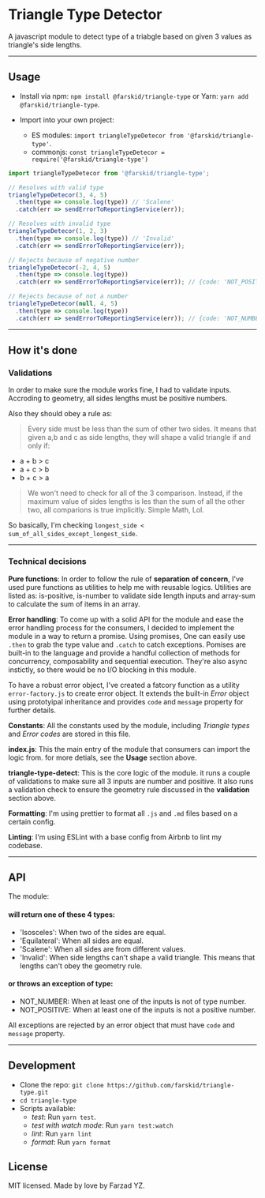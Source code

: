 # Triangle Type Detector

A javascript module to detect type of a triabgle based on given 3 values as triangle's side lengths.

---

## Usage

* Install via npm: `npm install @farskid/triangle-type` or Yarn: `yarn add @farskid/triangle-type`.

* Import into your own project:

  * ES modules: `import triangleTypeDetecor from '@farskid/triangle-type'`.
  * commonjs: `const triangleTypeDetecor = require('@farskid/triangle-type')`

```js
import triangleTypeDetecor from '@farskid/triangle-type';

// Resolves with valid type
triangleTypeDetecor(3, 4, 5)
  .then(type => console.log(type)) // 'Scalene'
  .catch(err => sendErrorToReportingService(err));

// Resolves with invalid type
triangleTypeDetecor(1, 2, 3)
  .then(type => console.log(type)) // 'Invalid'
  .catch(err => sendErrorToReportingService(err));

// Rejects because of negative number
triangleTypeDetecor(-2, 4, 5)
  .then(type => console.log(type))
  .catch(err => sendErrorToReportingService(err)); // {code: 'NOT_POSITIVE', message: 'triangleDetector requires all 3 parameters to be a positive number'}

// Rejects because of not a number
triangleTypeDetecor(null, 4, 5)
  .then(type => console.log(type))
  .catch(err => sendErrorToReportingService(err)); // {code: 'NOT_NUMBER', message: 'triangleDetector requires all 3 parameters to be of type number, instead got: null , number , number'}
```

---

## How it's done

### Validations

In order to make sure the module works fine, I had to validate inputs. Accroding to geometry, all sides lengths must be positive numbers.

Also they should obey a rule as:

> Every side must be less than the sum of other two sides.
> It means that given a,b and c as side lengths, they will shape a valid triangle if and only if:

* a + b > c
* a + c > b
* b + c > a

> We won't need to check for all of the 3 comparison. Instead, if the maximum value of sides lengths is les than the sum of all the other two, all comparions is true implicitly. Simple Math, Lol.

So basically, I'm checking `longest_side < sum_of_all_sides_except_longest_side`.

---

### Technical decisions

**Pure functions**: In order to follow the rule of **separation of concern**, I've used pure functions as utilities to help me with reusable logics. Utilities are listed as: is-positive, is-number to validate side length inputs and array-sum to calculate the sum of items in an array.

**Error handling**: To come up with a solid API for the module and ease the error handling process for the consumers, I decided to implement the module in a way to return a promise. Using promises, One can easily use `.then` to grab the type value and `.catch` to catch exceptions. Pomises are built-in to the language and provide a handful collection of methods for concurrency, composability and sequential execution. They're also async instictly, so there would be no I/O blocking in this module.

To have a robust error object, I've created a fatcory function as a utility `error-factory.js` to create error object. It extends the built-in _Error_ object using prototyipal inheritance and provides `code` and `message` property for further details.

**Constants**: All the constants used by the module, including _Triangle types_ and _Error codes_ are stored in this file.

**index.js**: This the main entry of the module that consumers can import the logic from. for more detials, see the **Usage** section above.

**triangle-type-detect**: This is the core logic of the module. it runs a couple of validations to make sure all 3 inputs are number and positive. It also runs a validation check to ensure the geometry rule discussed in the **validation** section above.

**Formatting**: I'm using prettier to format all `.js` and `.md` files based on a certain config.

**Linting**: I'm using ESLint with a base config from Airbnb to lint my codebase.

---

## API

The module:

#### will return one of these 4 types:

* 'Isosceles': When two of the sides are equal.
* 'Equilateral': When all sides are equal.
* 'Scalene': When all sides are from different values.
* 'Invalid': When side lengths can't shape a valid triangle. This means that lengths can't obey the geometry rule.

#### or throws an exception of type:

* NOT_NUMBER: When at least one of the inputs is not of type number.
* NOT_POSITIVE: When at least one of the inputs is not a positive number.

All exceptions are rejected by an error object that must have `code` and `message` property.

---

## Development

* Clone the repo: `git clone https://github.com/farskid/triangle-type.git`
* `cd triangle-type`
* Scripts available:
  * _test_: Run `yarn test`.
  * _test with watch mode_: Run `yarn test:watch`
  * _lint_: Run `yarn lint`
  * _format_: Run `yarn format`

## License

MIT licensed.
Made by love by Farzad YZ.
